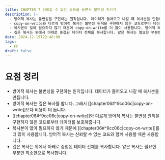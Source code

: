 ```yaml
---
title: CHAPTER 7 신뢰할 수 없는 코드를 쓰면서 불변성 지키기
description: |-
  - 방어적 복사는 불변성을 구현하는 원칙입니다. 데이터가 들어오고 나갈 때 복사본을 만듭니다.- 방어적 복사는 깊은 복사를 합니다. 그래서 copy-on-write보다 비용이 더 듭니다.
  - copy-on-write와 다르게 방어적 복사는 불변성 원칙을 구현하지 않은 코드로부터 데이터를 보호해줍니다.
  - 복사본이 많이 필요하지 않기 때문에 copy-on-write를 더 많이 사용합니다. 방어적 복사는 신뢰할 수 없는 코드와 함께 사용할 때만 사용합니다.
  - 깊은 복사는 위에서 아래로 중첩된 데이터 전체를 복사합니다. 얕은 복사는 필요한 부분만 최소한으로 복사합니다.
date: 2024-12-15T22:46:00
tags:
  - FP
draft: false
---
```


# 요점 정리
- 방어적 복사는 불변성을 구현하는 원칙입니다. 데이터가 들어오고 나갈 때 복사본을 만듭니다.
- 방어적 복사는 깊은 복사를 합니다. 그래서 [[chapter06#^9cc06c|copy-on-write]]보다 비용이 더 듭니다.
- [[chapter06#^9cc06c|copy-on-write]]와 다르게 방어적 복사는 불변성 원칙을 구현하지 않은 코드로부터 데이터를 보호해줍니다.
- 복사본이 많이 필요하지 않기 때문에 [[chapter06#^9cc06c|copy-on-write]]를 더 많이 사용합니다. 방어적 복사는 신뢰할 수 없는 코드와 함께 사용할 때만 사용합니다.
- 깊은 복사는 위에서 아래로 중첩된 데이터 전체를 복사합니다. 얕은 복사는 필요한 부분만 최소한으로 복사합니다.
